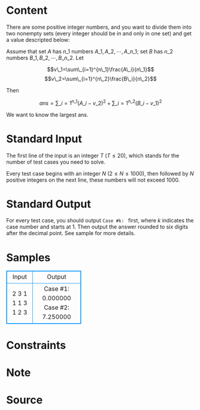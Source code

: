 
# Content

There are some positive integer numbers, and you want to divide them into two nonempty sets (every integer should be in and only in one set) and get a value descripted below:

Assume that set $A$ has $n\_1$ numbers $A\_1, A\_2, \cdots ,A\_{n\_1}$; set $B$ has $n\_2$ numbers $B\_1, B\_2, \cdots ,B\_{n\_2}$.
Let

$$v\_1=\sum\_{i=1}^{n\_1}\frac{A\_i}{n\_1}$$
$$v\_2=\sum\_{i=1}^{n\_2}\frac{B\_i}{n\_2}$$

Then

$$ans=\sum\_{i=1}^{n\_1}(A\_i-v\_2)^2+\sum\_{i=1}^{n\_2}(B\_i-v\_1)^2$$

We want to know the largest ans.

# Standard Input

The first line of the input is an integer $T$ ($T\leq 20$), which stands for the number of test cases you need to solve.

Every test case begins with an integer $N$ ($2\leq N\leq 1000$), then followed by $N$ positive integers on the next line, these numbers will not exceed $1000$.

# Standard Output

For every test case, you should output `Case #k: ` first, where $k$ indicates the case number and starts at $1$. Then output the answer rounded to six digits after the decimal point. See sample for more details.

# Samples

<style>
        table,table tr th, table tr td { border:1px solid #0094ff; }
        table { width: 200px; min-height: 25px; line-height: 25px; text-align: center; border-collapse: collapse;}   
    </style>
<table>
	<tr>
		<td>Input</td>
		<td>Output</td>
	</tr>
<tr><td>2
3
1 1 1
3
1 2 3</td><td>Case #1: 0.000000
Case #2: 7.250000</td></tr></table>


# Constraints



# Note



# Source


